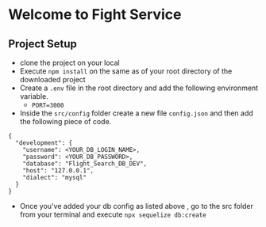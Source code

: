# Welcome to Fight Service

## Project Setup
- clone the project on your local 
- Execute `npm install` on the same as of your root directory of the downloaded project
- Create a `.env` file in the root directory and add the following environment variable.
     - `PORT=3000`
- Inside the `src/config` folder create a new file `config.json` and then add the following piece of code.
```
{
  "development": {
    "username": <YOUR_DB_LOGIN_NAME>,
    "password": <YOUR_DB_PASSWORD>,
    "database": "Flight_Search_DB_DEV",
    "host": "127.0.0.1",
    "dialect": "mysql"
  }
}
```
- Once you've added your db config as listed above , go to the src folder from your terminal and execute `npx sequelize db:create` 
